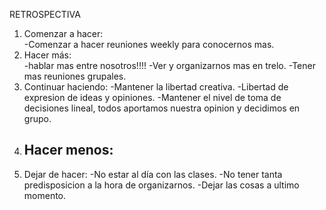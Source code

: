 RETROSPECTIVA

1. Comenzar a hacer:  
    -Comenzar a hacer reuniones weekly para conocernos mas.
2. Hacer más:  
    -hablar mas entre nosotros!!!!
    -Ver y organizarnos mas en trelo.
    -Tener mas reuniones grupales.
3. Continuar haciendo:
    -Mantener la libertad creativa.
    -Libertad de expresion de ideas y opiniones.
    -Mantener el nivel de toma de decisiones lineal, todos aportamos nuestra opinion y decidimos en grupo.
4. Hacer menos:
    -
5. Dejar de hacer:
    -No estar al día con las clases.
    -No tener tanta predisposicion a la hora de organizarnos. 
    -Dejar las cosas a ultimo momento.